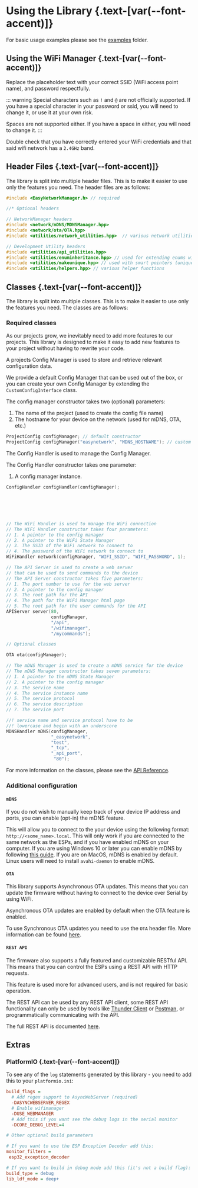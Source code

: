 <script setup>
import Alerts from '../../vue/alerts/Alerts.vue'
import ImageCard from '../../vue/images/ImageComponent.vue'
import { image_settings } from '../../static/image_settings'
import { alerts } from '../../static/alerts'
</script>

<!-- TODO: hyperink to each mentioned dedicated section -->

# Using the Library {.text-[var(--font-accent)]}

For basic usage examples please see the [examples](https://github.com/ZanzyTHEbar/EasyNetworkManager/tree/main/NetworkManager/examples) folder.

## Using the WiFi Manager {.text-[var(--font-accent)]}

<ImageCard :options="image_settings.wifi_manager"/>

Replace the placeholder text with your correct SSID (WiFi access point name), and password respectfully.

::: warning
Special characters such as `!` and `@` are not officially supported. If you have a special character in your password or ssid, you will need to change it, or use it at your own risk.

Spaces are not supported either. If you have a space in either, you will need to change it.
:::

<Alerts :options="alerts.parts_list_one">
    <template v-slot:content>
        <p>
           Make sure your wifi router has a 2.4 GHz band. While most do, this is not always the case. Setting each band (5GHz, and 2.4GHz) to different SSIDs is recommended, though not required.
        </p>
    </template>
</Alerts>

Double check that you have correctly entered your WiFi credentials and that said wifi network has a `2.4GHz` band.

## Header Files {.text-[var(--font-accent)]}

The library is split into multiple header files. This is to make it easier to use only the features you need. The header files are as follows:

```cpp
#include <EasyNetworkManager.h> // required

//* Optional headers

// NetworkManager headers
#include <network/mDNS/MDNSManager.hpp>
#include <network/ota/OTA.hpp>
#include <utilities/network_utilities.hpp>  // various network utilities

// Development Utility headers
#include <utilities/api_utilities.hpp>
#include <utilities/enuminheritance.hpp> // used for extending enums with new values
#include <utilities/makeunique.hpp> // used with smart pointers (unique_ptr) to create unique objects
#include <utilities/helpers.hpp> // various helper functions
```

## Classes {.text-[var(--font-accent)]}

The library is split into multiple classes. This is to make it easier to use only the features you need. The classes are as follows:

### Required classes

As our projects grow, we  inevitably need to add more features to our projects. This library is designed to make it easy to add new features to your project without having to rewrite your code.

A projects Config Manager is used to store and retrieve relevant configuration data.

We provide a default Config Manager that can be used out of the box, or you can create your own Config Manager by extending the `CustomConfigInterface` class.

The config manager constructor takes two (optional) parameters:

1. The name of the project (used to create the config file name)
2. The hostname for your device on the network (used for mDNS, OTA, etc.)

```cpp
ProjectConfig configManager; // default constructor
ProjectConfig configManager("easynetwork", "MDNS_HOSTNAME"); // custom constructor
```

The Config Handler is used to manage the Config Manager.

The Config Handler constructor takes one parameter:

1. A config manager instance.

```cpp
ConfigHandler configHandler(configManager);
```


```cpp





// The WiFi Handler is used to manage the WiFi connection
// The WiFi Handler constructor takes four parameters:
// 1. A pointer to the config manager
// 2. A pointer to the WiFi State Manager
// 3. The SSID of the WiFi network to connect to
// 4. The password of the WiFi network to connect to
WiFiHandler network(configManager, "WIFI_SSID", "WIFI_PASSWORD", 1);

// The API Server is used to create a web server
// that can be used to send commands to the device 
// The API Server constructor takes five parameters:
// 1. The port number to use for the web server
// 2. A pointer to the config manager
// 3. The root path for the API
// 4. The path for the WiFi Manager html page
// 5. The root path for the user commands for the API
APIServer server(80, 
                 configManager, 
                 "/api", 
                 "/wifimanager", 
                 "/mycommands");

// Optional classes

OTA ota(configManager);

// The mDNS Manager is used to create a mDNS service for the device
// The mDNS Manager constructor takes seven parameters:
// 1. A pointer to the mDNS State Manager
// 2. A pointer to the config manager
// 3. The service name
// 4. The service instance name
// 5. The service protocol
// 6. The service description
// 7. The service port

//! service name and service protocol have to be
//! lowercase and begin with an underscore
MDNSHandler mDNS(configManager, 
                 "_easynetwork", 
                 "test", 
                 "_tcp", 
                 "_api_port",
                  "80");
```

For more information on the classes, please see the [API Reference](/api_reference).

### Additional configuration

#### `mDNS`

If you do not wish to manually keep track of your device IP address and ports, you can enable (opt-in) the mDNS feature.

This will allow you to connect to the your device using the following format: `http://<some_name>.local`. This will only work if you are connected to the same network as the ESPs, and if you have enabled mDNS on your computer. If you are using Windows 10 or later you can enable mDNS by following [this guide](./mdns). If you are on MacOS, mDNS is enabled by default. Linux users will need to install `avahi-daemon` to enable mDNS.

#### `OTA`

This library supports Asynchronous OTA updates. This means that you can update the firmware without having to connect to the device over Serial by using WiFi.

Asynchronous OTA updates are enabled by default when the OTA feature is enabled.

To use Synchronous OTA updates you need to use the `OTA` header file. More information can be found [here](/library_guide/ota).

#### `REST API`

The firmware also supports a fully featured and customizable RESTful API. This means that you can control the ESPs using a REST API with HTTP requests.

This feature is used more for advanced users, and is not required for basic operation.

The REST API can be used by any REST API client, some REST API functionality can only be used by tools like [Thunder Client](https://www.thunderclient.com/) or [Postman](https://www.postman.com/), or programmatically communicating with the API.

The full REST API is documented [here](/library_guide/rest_api).

## Extras

### PlatformIO {.text-[var(--font-accent)]}

To see any of the `log` statements generated by this library - you need to add this to your `platformio.ini`:

```ini
build_flags = 
  # Add regex support to AsyncWebServer (required)
  -DASYNCWEBSERVER_REGEX
  # Enable wifimanager
  -DUSE_WEBMANAGER
  # Add this if you want see the debug logs in the serial monitor
  -DCORE_DEBUG_LEVEL=4

# Other optional build parameters

# If you want to use the ESP Exception Decoder add this:
monitor_filters = 
 esp32_exception_decoder

# If you want to build in debug mode add this (it's not a build flag):
build_type = debug
lib_ldf_mode = deep+
```
